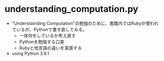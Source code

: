 # understanding_computation.py

- "Understainding Computation"の勉強のために、書籍内ではRubyが使われているが、Pythonで書き直してみる。
  - 一体何をしているか考え直す
  - Pythonを勉強する口実
  - Rubyと他言語の違いを実感する
- using Python 3.6.1

